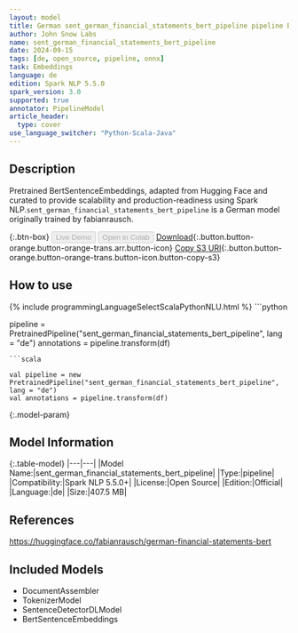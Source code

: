 ```yaml
---
layout: model
title: German sent_german_financial_statements_bert_pipeline pipeline BertSentenceEmbeddings from fabianrausch
author: John Snow Labs
name: sent_german_financial_statements_bert_pipeline
date: 2024-09-15
tags: [de, open_source, pipeline, onnx]
task: Embeddings
language: de
edition: Spark NLP 5.5.0
spark_version: 3.0
supported: true
annotator: PipelineModel
article_header:
  type: cover
use_language_switcher: "Python-Scala-Java"
---
```


## Description

Pretrained BertSentenceEmbeddings, adapted from Hugging Face and curated to provide scalability and production-readiness using Spark NLP.`sent_german_financial_statements_bert_pipeline` is a German model originally trained by fabianrausch.

{:.btn-box}
<button class="button button-orange" disabled>Live Demo</button>
<button class="button button-orange" disabled>Open in Colab</button>
[Download](https://s3.amazonaws.com/auxdata.johnsnowlabs.com/public/models/sent_german_financial_statements_bert_pipeline_de_5.5.0_3.0_1726436602603.zip){:.button.button-orange.button-orange-trans.arr.button-icon}
[Copy S3 URI](s3://auxdata.johnsnowlabs.com/public/models/sent_german_financial_statements_bert_pipeline_de_5.5.0_3.0_1726436602603.zip){:.button.button-orange.button-orange-trans.button-icon.button-copy-s3}

## How to use



<div class="tabs-box" markdown="1">
{% include programmingLanguageSelectScalaPythonNLU.html %}
```python

pipeline = PretrainedPipeline("sent_german_financial_statements_bert_pipeline", lang = "de")
annotations =  pipeline.transform(df)   

```
```scala

val pipeline = new PretrainedPipeline("sent_german_financial_statements_bert_pipeline", lang = "de")
val annotations = pipeline.transform(df)

```
</div>

{:.model-param}
## Model Information

{:.table-model}
|---|---|
|Model Name:|sent_german_financial_statements_bert_pipeline|
|Type:|pipeline|
|Compatibility:|Spark NLP 5.5.0+|
|License:|Open Source|
|Edition:|Official|
|Language:|de|
|Size:|407.5 MB|

## References

https://huggingface.co/fabianrausch/german-financial-statements-bert

## Included Models

- DocumentAssembler
- TokenizerModel
- SentenceDetectorDLModel
- BertSentenceEmbeddings